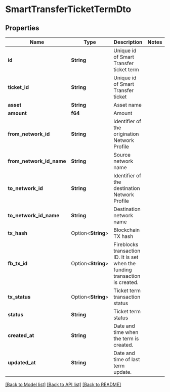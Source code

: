 # SmartTransferTicketTermDto

## Properties

Name | Type | Description | Notes
------------ | ------------- | ------------- | -------------
**id** | **String** | Unique id of Smart Transfer ticket term | 
**ticket_id** | **String** | Unique id of Smart Transfer ticket | 
**asset** | **String** | Asset name | 
**amount** | **f64** | Amount | 
**from_network_id** | **String** | Identifier of the origination Network Profile | 
**from_network_id_name** | **String** | Source network name | 
**to_network_id** | **String** | Identifier of the destination Network Profile | 
**to_network_id_name** | **String** | Destination network name | 
**tx_hash** | Option<**String**> | Blockchain TX hash | 
**fb_tx_id** | Option<**String**> | Fireblocks transaction ID. It is set when the funding transaction is created. | 
**tx_status** | Option<**String**> | Ticket term transaction status | 
**status** | **String** | Ticket term status | 
**created_at** | **String** | Date and time when the term is created. | 
**updated_at** | **String** | Date and time of last term update. | 

[[Back to Model list]](../README.md#documentation-for-models) [[Back to API list]](../README.md#documentation-for-api-endpoints) [[Back to README]](../README.md)


